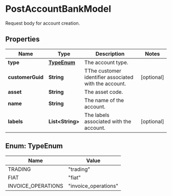 

# PostAccountBankModel

Request body for account creation.

## Properties

| Name | Type | Description | Notes |
|------------ | ------------- | ------------- | -------------|
|**type** | [**TypeEnum**](#TypeEnum) | The account type. |  |
|**customerGuid** | **String** | TThe customer identifier associated with the account. |  [optional] |
|**asset** | **String** | The asset code. |  |
|**name** | **String** | The name of the account. |  |
|**labels** | **List&lt;String&gt;** | The labels associated with the account. |  [optional] |



## Enum: TypeEnum

| Name | Value |
|---- | -----|
| TRADING | &quot;trading&quot; |
| FIAT | &quot;fiat&quot; |
| INVOICE_OPERATIONS | &quot;invoice_operations&quot; |




